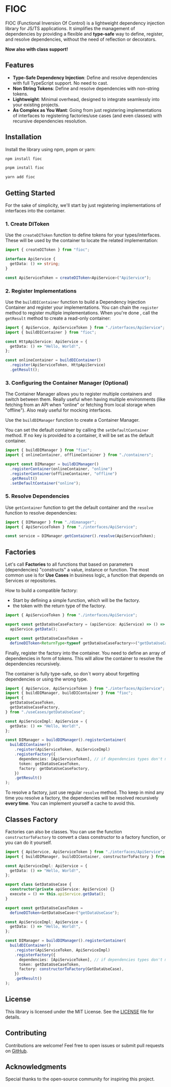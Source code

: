 # FIOC

FIOC (Functional Inversion Of Control) is a lightweight dependency injection library for JS/TS applications. It simplifies the management of dependencies by providing a flexible and **type-safe** way to define, register, and resolve dependencies, without the need of reflection or decorators.

**Now also with class support!**

## Features

- **Type-Safe Dependency Injection**: Define and resolve dependencies with full TypeScript support. No need to cast.
- **Non String Tokens**: Define and resolve dependencies with non-string tokens.
- **Lightweight**: Minimal overhead, designed to integrate seamlessly into your existing projects.
- **As Complex as You Want**: Going from just registering implementations of interfaces to registering factories/use cases (and even classes) with recursive dependencies resolution.

## Installation

Install the library using npm, pnpm or yarn:

```bash
npm install fioc
```

```bash
pnpm install fioc
```

```bash
yarn add fioc
```

## Getting Started

For the sake of simplicity, we'll start by just registering implementations of interfaces into the container.

### 1. Create DIToken

Use the `createDIToken` function to define tokens for your types/interfaces. These will be used by the container to locate the related implementation:

```ts
import { createDIToken } from "fioc";

interface ApiService {
  getData: () => string;
}

const ApiServiceToken = createDIToken<ApiService>("ApiService");
```

### 2. Register Implementations

Use the `buildDIContainer` function to build a Dependency Injection Container and register your implementations. You can chain the `register` method to register multiple implementations. When you're done , call the `getResult` method to create a read-only container:

```ts
import { ApiService, ApiServiceToken } from "./interfaces/ApiService";
import { buildDIContainer } from "fioc";

const HttpApiService: ApiService = {
  getData: () => "Hello, World!",
};

const onlineContainer = buildDIContainer()
  .register(ApiServiceToken, HttpApiService)
  .getResult();
```

### 3. Configuring the Container Manager (Optional)

The Container Manager allows you to register multiple containers and switch between them. Really useful when having multiple environments (like fetching from an API when "online" or fetching from local storage when "offline"). Also realy useful for mocking interfaces.

Use the `buildDIManager` function to create a Container Manager.

You can set the default container by calling the `setDefaultContainer` method. If no key is provided to a container, it will be set as the default container.

```ts
import { buildDIManager } from "fioc";
import { onlineContainer, offlineContainer } from "./containers";

export const DIManager = buildDIManager()
  .registerContainer(onlineContainer, "online")
  .registerContainer(offlineContainer, "offline")
  .getResult()
  .setDefaultContainer("online");
```

### 5. Resolve Dependencies

Use `getContainer` function to get the default container and the `resolve` function to resolve dependencies:

```ts
import { DIManager } from "./dimanager";
import { ApiServiceToken } from "./interfaces/ApiService";

const service = DIManager.getContainer().resolve(ApiServiceToken);
```

## Factories

Let's call **Factories** to all functions that based on parameters (dependencies) "constructs" a value, instance or function. The most common use is for **Use Cases** in business logic, a function that depends on Services or repositories.

How to build a compatible factory:

- Start by defining a simple function, which will be the factory.
- the token with the return type of the factory.

```ts
import { ApiServiceToken } from "./interfaces/ApiService";

export const getDataUseCaseFactory = (apiService: ApiService) => () =>
  apiService.getData();

export const getDataUseCaseToken =
  defineDIToken<ReturnType<typeof getDataUseCaseFactory>>("getDataUseCase");
```

Finally, register the factory into the container. You need to define an array of dependencies in form of tokens. This will allow the container to resolve the dependencies recursively.

The container is fully type-safe, so don´t worry about forgetting dependencies or using the wrong type.

```ts
import { ApiService, ApiServiceToken } from "./interfaces/ApiService";
import { buildDIManager, buildDIContainer } from "fioc";
import {
  getDataUseCaseToken,
  getDataUseCaseFactory,
} from "./useCases/getDataUseCase";

const ApiServiceImpl: ApiService = {
  getData: () => "Hello, World!",
};

const DIManager = buildDIManager().registerContainer(
  buildDIContainer()
    .register(ApiServiceToken, ApiServiceImpl)
    .registerFactory({
      dependencies: [ApiServiceToken], // if dependencies types don't match with your factory params (including the order), you will get a type error
      token: getDataUseCaseToken,
      factory: getDataUseCaseFactory,
    })
    .getResult()
);
```

To resolve a factory, just use regular `resolve` method. Tho keep in mind any time you resolve a factory, the dependencies will be resolved recursively **every time**. You can implement yourself a cache to avoid this.

## Classes Factory

Factories can also be classes. You can use the function `constructorToFactory` to convert a class constructor to a factory function, or you can do it yourself.

```ts
import { ApiService, ApiServiceToken } from "./interfaces/ApiService";
import { buildDIManager, buildDIContainer, constructorToFactory } from "fioc";

const ApiServiceImpl: ApiService = {
  getData: () => "Hello, World!",
};

export class GetDataUseCase {
  constructor(private apiService: ApiService) {}
  execute = () => this.apiService.getData();
}

export const getDataUseCaseToken =
  defineDIToken<GetDataUseCase>("getDataUseCase");

const ApiServiceImpl: ApiService = {
  getData: () => "Hello, World!",
};

const DIManager = buildDIManager().registerContainer(
  buildDIContainer()
    .register(ApiServiceToken, ApiServiceImpl)
    .registerFactory({
      dependencies: [ApiServiceToken], // if dependencies types don't match with your factory params (including the order), you will get a type error
      token: getDataUseCaseToken,
      factory: constructorToFactory(GetDataUseCase),
    })
    .getResult()
);
```

## License

This library is licensed under the MIT License. See the [LICENSE](./LICENSE) file for details.

## Contributing

Contributions are welcome! Feel free to open issues or submit pull requests on [GitHub](https://github.com/kolostring/fioc).

## Acknowledgments

Special thanks to the open-source community for inspiring this project.

